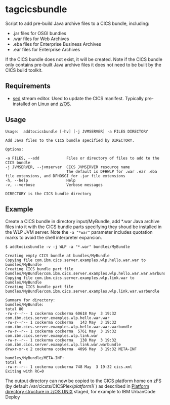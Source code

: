 # tagcicsbundle

Script to add pre-build Java archive files to a CICS bundle, including:

* .jar files for OSGI bundles
* .war files for Web Archives
* .eba files for Enterprise Business Archives
* .ear files for Enterprise Archives
 
If the CICS bundle does not exist, it will be created. Note if the CICS bundle only contains pre-built Java archive files it does not need to be built by the CICS build toolkit.
 
## Requirements

* [sed](https://www.gnu.org/software/sed/manual/sed.html) stream editor. Used to update the CICS manifest. Typically pre-installed on Linux and [z/OS](https://www.ibm.com/support/knowledgecenter/en/SSLTBW_2.2.0/com.ibm.zos.v2r2.bpxa400/bpxug375.htm).
 
## Usage
 
~~~~
Usage:	addtocicsbundle [-hv] [-j JVMSERVER] -a FILES DIRECTORY

Add Java files to the CICS bundle specified by DIRECTORY.

Options:

-a FILES, --add            Files or directory of files to add to the CICS bundle
-j JVMSERVER, --jvmserver  CICS JVMSERVER resource name
                           The default is DFHWLP for .war .ear .eba file extensions, and DFHOSGI for .jar file extensions
-h, --help                 Help
-v, --verbose              Verbose messages

DIRECTORY is the CICS bundle directory
~~~~

## Example

Create a CICS bundle in directory input/MyBundle, add *.war Java archive files into it with the CICS bundle parts specifying they shoud be installed in the WLP JVM server. Note the `-a "*war"` parameter includes quotation marks to avoid the shell interpreter expansion.

~~~~console
$ addtocicsbundle -v -j WLP -a "*.war" bundles/MyBundle

Creating empty CICS bundle at bundles/MyBundle
Copying file com.ibm.cics.server.examples.wlp.hello.war.war to bundles/MyBundle
Creating CICS bundle part file bundles/MyBundle/com.ibm.cics.server.examples.wlp.hello.war.war.warbundle
Copying file com.ibm.cics.server.examples.wlp.link.war to bundles/MyBundle
Creating CICS bundle part file bundles/MyBundle/com.ibm.cics.server.examples.wlp.link.war.warbundle

Summary for directory:
bundles/MyBundle:
total 80
-rw-r--r-- 1 cockerma cockerma 60618 May  3 19:32 com.ibm.cics.server.examples.wlp.hello.war.war
-rw-r--r-- 1 cockerma cockerma   143 May  3 19:32 com.ibm.cics.server.examples.wlp.hello.war.war.warbundle
-rw-r--r-- 1 cockerma cockerma  5761 May  3 19:32 com.ibm.cics.server.examples.wlp.link.war
-rw-r--r-- 1 cockerma cockerma   138 May  3 19:32 com.ibm.cics.server.examples.wlp.link.war.warbundle
drwxr-xr-x 2 cockerma cockerma  4096 May  3 19:32 META-INF

bundles/MyBundle/META-INF:
total 4
-rw-r--r-- 1 cockerma cockerma 748 May  3 19:32 cics.xml
Exiting with RC=0
~~~~

The output directory can now be copied to the CICS platform home on zFS (by default /var/cicsts/CICSPlex/_platform1_/ ) as described in [Platform directory structure in z/OS UNIX](https://www.ibm.com/support/knowledgecenter/SSGMCP_5.3.0/com.ibm.cics.ts.productoverview.doc/concepts/platforms_directory_structure.html)
staged, for example to IBM UrbanCode Deploy